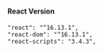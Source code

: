 #### React Version

```
"react": "^16.13.1",
"react-dom": "^16.13.1",
"react-scripts": "3.4.3",
```
